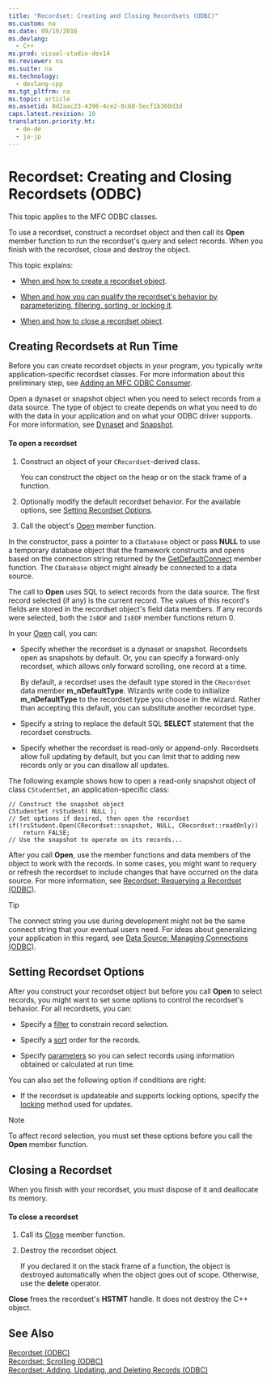 ```yaml
---
title: "Recordset: Creating and Closing Recordsets (ODBC)"
ms.custom: na
ms.date: 09/19/2016
ms.devlang: 
  - C++
ms.prod: visual-studio-dev14
ms.reviewer: na
ms.suite: na
ms.technology: 
  - devlang-cpp
ms.tgt_pltfrm: na
ms.topic: article
ms.assetid: 8d2aac23-4396-4ce2-8c60-5ecf1b360d3d
caps.latest.revision: 10
translation.priority.ht: 
  - de-de
  - ja-jp
---
```

# Recordset: Creating and Closing Recordsets (ODBC)
This topic applies to the MFC ODBC classes.  
  
 To use a recordset, construct a recordset object and then call its **Open** member function to run the recordset's query and select records. When you finish with the recordset, close and destroy the object.  
  
 This topic explains:  
  
-   [When and how to create a recordset object](#_core_creating_recordsets_at_run_time).  
  
-   [When and how you can qualify the recordset's behavior by parameterizing, filtering, sorting, or locking it](#_core_setting_recordset_options).  
  
-   [When and how to close a recordset object](#_core_closing_a_recordset).  
  
##  <a name="_core_creating_recordsets_at_run_time"></a> Creating Recordsets at Run Time  
 Before you can create recordset objects in your program, you typically write application-specific recordset classes. For more information about this preliminary step, see [Adding an MFC ODBC Consumer](../vs140/Adding-an-MFC-ODBC-Consumer.md).  
  
 Open a dynaset or snapshot object when you need to select records from a data source. The type of object to create depends on what you need to do with the data in your application and on what your ODBC driver supports. For more information, see [Dynaset](../vs140/Dynaset.md) and [Snapshot](../vs140/Snapshot.md).  
  
#### To open a recordset  
  
1.  Construct an object of your `CRecordset`-derived class.  
  
     You can construct the object on the heap or on the stack frame of a function.  
  
2.  Optionally modify the default recordset behavior. For the available options, see [Setting Recordset Options](#_core_setting_recordset_options).  
  
3.  Call the object's [Open](../vs140/CRecordset--Open.md) member function.  
  
 In the constructor, pass a pointer to a `CDatabase` object or pass **NULL** to use a temporary database object that the framework constructs and opens based on the connection string returned by the [GetDefaultConnect](../vs140/CRecordset--GetDefaultConnect.md) member function. The `CDatabase` object might already be connected to a data source.  
  
 The call to **Open** uses SQL to select records from the data source. The first record selected (if any) is the current record. The values of this record's fields are stored in the recordset object's field data members. If any records were selected, both the `IsBOF` and `IsEOF` member functions return 0.  
  
 In your [Open](../vs140/CRecordset--Open.md) call, you can:  
  
-   Specify whether the recordset is a dynaset or snapshot. Recordsets open as snapshots by default. Or, you can specify a forward-only recordset, which allows only forward scrolling, one record at a time.  
  
     By default, a recordset uses the default type stored in the `CRecordset` data member **m_nDefaultType**. Wizards write code to initialize **m_nDefaultType** to the recordset type you choose in the wizard. Rather than accepting this default, you can substitute another recordset type.  
  
-   Specify a string to replace the default SQL **SELECT** statement that the recordset constructs.  
  
-   Specify whether the recordset is read-only or append-only. Recordsets allow full updating by default, but you can limit that to adding new records only or you can disallow all updates.  
  
 The following example shows how to open a read-only snapshot object of class `CStudentSet`, an application-specific class:  
  
```  
// Construct the snapshot object  
CStudentSet rsStudent( NULL );  
// Set options if desired, then open the recordset  
if(!rsStudent.Open(CRecordset::snapshot, NULL, CRecordset::readOnly))  
    return FALSE;  
// Use the snapshot to operate on its records...  
```  
  
 After you call **Open**, use the member functions and data members of the object to work with the records. In some cases, you might want to requery or refresh the recordset to include changes that have occurred on the data source. For more information, see [Recordset: Requerying a Recordset (ODBC)](../vs140/Recordset--Requerying-a-Recordset--ODBC-.md).  
  
> [!TIP]
>  The connect string you use during development might not be the same connect string that your eventual users need. For ideas about generalizing your application in this regard, see [Data Source: Managing Connections (ODBC)](../vs140/Data-Source--Managing-Connections--ODBC-.md).  
  
##  <a name="_core_setting_recordset_options"></a> Setting Recordset Options  
 After you construct your recordset object but before you call **Open** to select records, you might want to set some options to control the recordset's behavior. For all recordsets, you can:  
  
-   Specify a [filter](../vs140/Recordset--Filtering-Records--ODBC-.md) to constrain record selection.  
  
-   Specify a [sort](../vs140/Recordset--Sorting-Records--ODBC-.md) order for the records.  
  
-   Specify [parameters](../vs140/Recordset--Parameterizing-a-Recordset--ODBC-.md) so you can select records using information obtained or calculated at run time.  
  
 You can also set the following option if conditions are right:  
  
-   If the recordset is updateable and supports locking options, specify the [locking](../vs140/Recordset--Locking-Records--ODBC-.md) method used for updates.  
  
> [!NOTE]
>  To affect record selection, you must set these options before you call the **Open** member function.  
  
##  <a name="_core_closing_a_recordset"></a> Closing a Recordset  
 When you finish with your recordset, you must dispose of it and deallocate its memory.  
  
#### To close a recordset  
  
1.  Call its [Close](../vs140/CRecordset--Close.md) member function.  
  
2.  Destroy the recordset object.  
  
     If you declared it on the stack frame of a function, the object is destroyed automatically when the object goes out of scope. Otherwise, use the **delete** operator.  
  
 **Close** frees the recordset's **HSTMT** handle. It does not destroy the C++ object.  
  
## See Also  
 [Recordset (ODBC)](../vs140/Recordset--ODBC-.md)   
 [Recordset: Scrolling (ODBC)](../vs140/Recordset--Scrolling--ODBC-.md)   
 [Recordset: Adding, Updating, and Deleting Records (ODBC)](../vs140/Recordset--Adding--Updating--and-Deleting-Records--ODBC-.md)